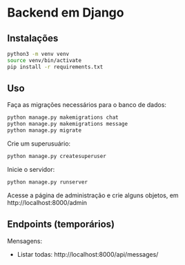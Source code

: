 # Backend em Django

## Instalações

```bash
python3 -m venv venv
source venv/bin/activate
pip install -r requirements.txt 
```

## Uso

Faça as migrações necessários para o banco de dados:

```bash
python manage.py makemigrations chat 
python manage.py makemigrations message
python manage.py migrate
```

Crie um superusuário:

```bash
python manage.py createsuperuser
```

Inicie o servidor:

```bash
python manage.py runserver
```

Acesse a página de administração e crie alguns objetos, em http://localhost:8000/admin

## Endpoints (temporários)

Mensagens:
- Listar todas: http://localhost:8000/api/messages/


